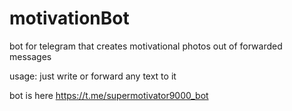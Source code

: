 # motivationBot
bot for telegram that creates motivational photos out of forwarded messages

usage: just write or forward any text to it


bot is here
https://t.me/supermotivator9000_bot
